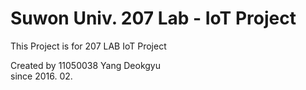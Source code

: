 # Suwon Univ. 207 Lab - IoT Project
This Project is for 207 LAB IoT Project

Created by 11050038 Yang Deokgyu<br>
since 2016. 02.